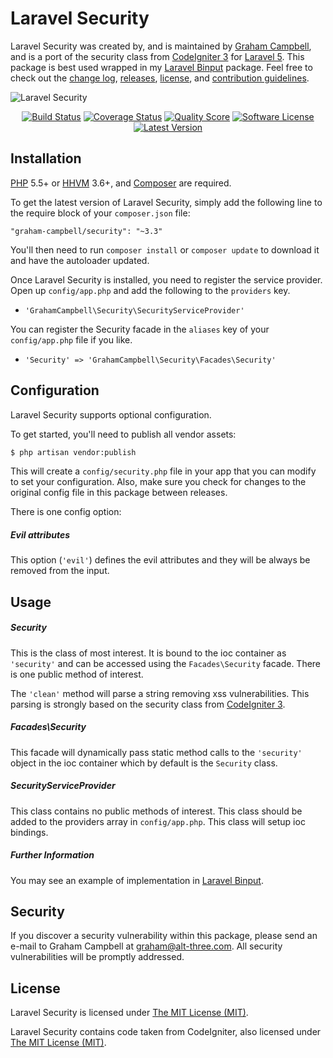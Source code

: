 Laravel Security
================

Laravel Security was created by, and is maintained by [Graham Campbell](https://github.com/GrahamCampbell), and is a port of the security class from [CodeIgniter 3](https://codeigniter.com) for [Laravel 5](http://laravel.com). This package is best used wrapped in my [Laravel Binput](https://github.com/GrahamCampbell/Laravel-Binput) package. Feel free to check out the [change log](CHANGELOG.md), [releases](https://github.com/GrahamCampbell/Laravel-Security/releases), [license](LICENSE), and [contribution guidelines](CONTRIBUTING.md).

![Laravel Security](https://cloud.githubusercontent.com/assets/2829600/4432293/c1126c70-468c-11e4-8552-d0076442bd63.PNG)

<p align="center">
<a href="https://travis-ci.org/GrahamCampbell/Laravel-Security"><img src="https://img.shields.io/travis/GrahamCampbell/Laravel-Security/master.svg?style=flat-square" alt="Build Status"></img></a>
<a href="https://scrutinizer-ci.com/g/GrahamCampbell/Laravel-Security/code-structure"><img src="https://img.shields.io/scrutinizer/coverage/g/GrahamCampbell/Laravel-Security.svg?style=flat-square" alt="Coverage Status"></img></a>
<a href="https://scrutinizer-ci.com/g/GrahamCampbell/Laravel-Security"><img src="https://img.shields.io/scrutinizer/g/GrahamCampbell/Laravel-Security.svg?style=flat-square" alt="Quality Score"></img></a>
<a href="LICENSE"><img src="https://img.shields.io/badge/license-MIT-brightgreen.svg?style=flat-square" alt="Software License"></img></a>
<a href="https://github.com/GrahamCampbell/Laravel-Security/releases"><img src="https://img.shields.io/github/release/GrahamCampbell/Laravel-Security.svg?style=flat-square" alt="Latest Version"></img></a>
</p>


## Installation

[PHP](https://php.net) 5.5+ or [HHVM](http://hhvm.com) 3.6+, and [Composer](https://getcomposer.org) are required.

To get the latest version of Laravel Security, simply add the following line to the require block of your `composer.json` file:

```
"graham-campbell/security": "~3.3"
```

You'll then need to run `composer install` or `composer update` to download it and have the autoloader updated.

Once Laravel Security is installed, you need to register the service provider. Open up `config/app.php` and add the following to the `providers` key.

* `'GrahamCampbell\Security\SecurityServiceProvider'`

You can register the Security facade in the `aliases` key of your `config/app.php` file if you like.

* `'Security' => 'GrahamCampbell\Security\Facades\Security'`


## Configuration

Laravel Security supports optional configuration.

To get started, you'll need to publish all vendor assets:

```bash
$ php artisan vendor:publish
```

This will create a `config/security.php` file in your app that you can modify to set your configuration. Also, make sure you check for changes to the original config file in this package between releases.

There is one config option:

##### Evil attributes

This option (`'evil'`) defines the evil attributes and they will be always be removed from the input.


## Usage

##### Security

This is the class of most interest. It is bound to the ioc container as `'security'` and can be accessed using the `Facades\Security` facade. There is one public method of interest.

The `'clean'` method will parse a string removing xss vulnerabilities. This parsing is strongly based on the security class from [CodeIgniter 3](http://www.codeigniter.com/).

##### Facades\Security

This facade will dynamically pass static method calls to the `'security'` object in the ioc container which by default is the `Security` class.

##### SecurityServiceProvider

This class contains no public methods of interest. This class should be added to the providers array in `config/app.php`. This class will setup ioc bindings.

##### Further Information

You may see an example of implementation in [Laravel Binput](https://github.com/GrahamCampbell/Laravel-Binput).


## Security

If you discover a security vulnerability within this package, please send an e-mail to Graham Campbell at graham@alt-three.com. All security vulnerabilities will be promptly addressed.


## License

Laravel Security is licensed under [The MIT License (MIT)](LICENSE).

Laravel Security contains code taken from CodeIgniter, also licensed under [The MIT License (MIT)](CODEIGNITER).
